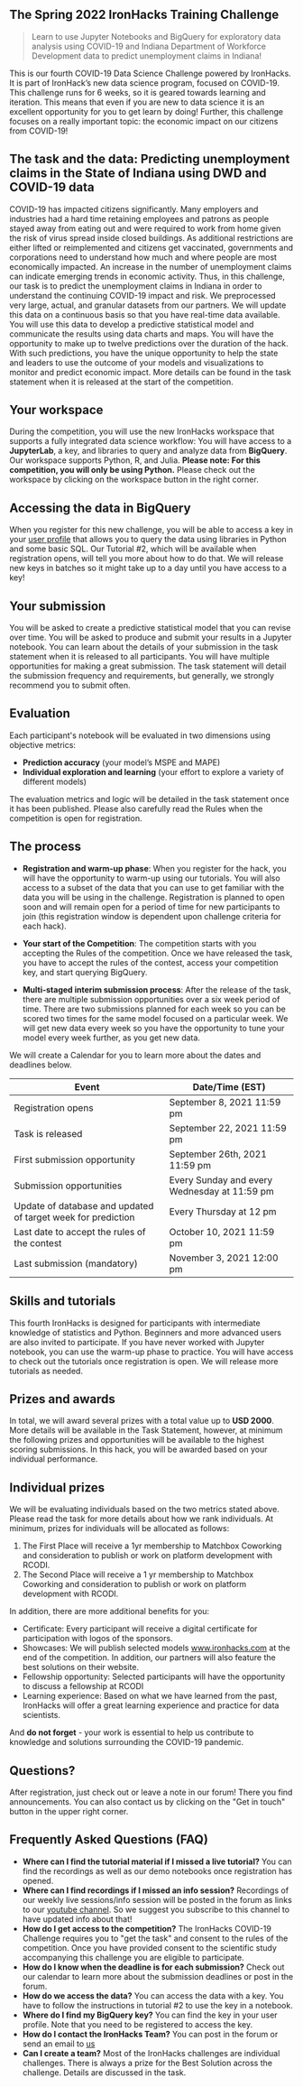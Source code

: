 ## The Spring 2022 IronHacks Training Challenge

> Learn to use Jupyter Notebooks and BigQuery for exploratory data analysis using COVID-19 and Indiana Department of Workforce Development data to predict unemployment claims in Indiana!


This is our fourth COVID-19 Data Science Challenge powered by IronHacks. It is part of IronHack’s new data science program, focused on COVID-19. This challenge runs for 6 weeks, so it is geared towards learning and iteration. This means that even if you are new to data science it is an excellent opportunity for you to get learn by doing! Further, this challenge focuses on a really important topic: the economic impact on our citizens from COVID-19! 

## The task and the data: Predicting unemployment claims in the State of Indiana using DWD and COVID-19 data

COVID-19 has impacted citizens significantly. Many employers and industries had a hard time retaining employees and patrons as people stayed away from eating out and were required to work from home given the risk of virus spread inside closed buildings. As additional restrictions are either lifted or reimplemented and citizens get vaccinated, governments and corporations need to understand how much and where people are most economically impacted.  An increase in the number of unemployment claims can indicate emerging trends in economic activity. Thus, in this challenge, our task is to predict the unemployment claims in Indiana in order to understand the continuing COVID-19 impact and risk. We preprocessed very large, actual, and granular datasets from our partners. We will update this data on a continuous basis so that you have real-time data available. You will use this data to develop a predictive statistical model and communicate the results using data charts and maps. You will have the opportunity to make up to twelve predictions over the duration of the hack. With such predictions, you have the unique opportunity to help the state and leaders to use the outcome of your models and visualizations to monitor and predict economic impact. More details can be found in the task statement when it is released at the start of the competition. 

## Your workspace

During the competition, you will use the new IronHacks workspace that supports a fully integrated data science workflow: You will have access to a **JupyterLab**, a key, and libraries to query and analyze data from **BigQuery**. Our workspace supports Python, R, and Julia. **Please note: For this competition, you will only be using Python.**  Please check out the workspace by clicking on the workspace button in the right corner.  

## Accessing the data in BigQuery
When you register for this new challenge,  you will be able to access a key in your [user profile](https://ironhacks.com/profile) that allows you to query the data using libraries in Python and some basic SQL. Our Tutorial #2, which will be available when registration opens, will tell you more about how to do that. We will release new keys in batches so it might take up to a day until you have access to a key! 

## Your submission

You will be asked to create a predictive statistical model that you can revise over time. You will be asked to produce and submit your results in a Jupyter notebook.  You can learn about the details of your submission in the task statement when it is released to all participants. You will have multiple opportunities for making a great submission. The task statement will detail the submission frequency and requirements, but generally, we strongly recommend you to submit often. 

## Evaluation

Each participant's notebook will be evaluated  in two dimensions using objective metrics: 

* **Prediction accuracy** (your model’s MSPE and MAPE)
* **Individual exploration and learning** (your effort to explore a variety of different models) 

The evaluation metrics and logic will be detailed in the task statement once it has been published. Please also carefully read the Rules when the competition is open for registration. 

## The process

* **Registration and warm-up phase**: When you register for the hack, you will have the opportunity to warm-up using our tutorials. You will also access to a subset of the data that you can use to get familiar with the data you will be using in the challenge. Registration is planned to open soon and will remain open for a period of time for new participants to join (this registration window is dependent upon challenge criteria for each hack).

* **Your start of the Competition**: The competition starts with you accepting the Rules of the competition.  Once we have released the task, you have to accept the rules of the contest, access your competition key, and start querying BigQuery.
 
 * **Multi-staged interim submission process**: After the release of the task, there are multiple submission opportunities over a six week period of time.  There are two submissions planned for each week so you can be scored two times for the same model focused on a particular week. We will get new data every week so you have the opportunity to tune your model every week further, as you get new data. 

We will create a Calendar for you to learn more about the dates and deadlines below.  

| **Event**                                    | **Date/Time (EST)**                   |
| -------------------------------------------- | -------------------------- |
| Registration opens                           | September 8, 2021 11:59 pm  |
| Task is released                             | September 22, 2021 11:59 pm  |
| First submission opportunity | September 26th, 2021 11:59 pm |
| Submission opportunities | Every Sunday and every Wednesday at 11:59 pm |
| Update of database and updated of target week for prediction | Every Thursday at 12 pm |
| Last date to accept the rules of the contest | October 10, 2021 11:59 pm |
| Last submission  (mandatory)                | November 3, 2021 12:00 pm |


## Skills and tutorials

This fourth IronHacks is designed for participants with intermediate knowledge of statistics and Python. Beginners and more advanced users are also invited to participate. If you have never worked with Jupyter notebook, you can use the warm-up phase to practice. You will have access to check out the tutorials once registration is open. We will release more tutorials as needed. 

## Prizes and awards

In total, we will award several prizes with a total value up to **USD 2000**. More details will be available in the Task Statement, however, at minimum the following prizes and opportunities will be available to the highest scoring submissions. In this hack, you will be awarded based on your individual performance.

## Individual prizes
We will be evaluating individuals based on the two metrics stated above. Please read the task for more details about how we rank individuals.  At minimum, prizes for individuals will be allocated as follows:

1. The First Place will receive a 1yr membership to Matchbox Coworking and consideration to publish or work on platform development with RCODI.
2. The Second Place will receive a 1 yr membership to Matchbox Coworking and consideration to publish or work on platform development with RCODI.

In addition, there are more additional benefits for you: 

* Certificate: Every participant will receive a digital certificate for participation with logos of the sponsors.
* Showcases: We will publish selected models www.ironhacks.com at the end of the competition. In addition, our partners will also feature the best solutions on their website.
* Fellowship opportunity: Selected participants will have the opportunity to discuss a fellowship at RCODI
* Learning experience: Based on what we have learned from the past, IronHacks will offer a great learning experience and practice for data scientists.

And **do not forget** - your work is essential to help us contribute to knowledge and solutions surrounding the COVID-19 pandemic. 

## Questions?

After registration, just check out or leave a note in our forum! There you find announcements. You can also contact us by clicking on the "Get in touch" button in the upper right corner. 


## Frequently Asked Questions (FAQ)

* **Where can I find  the tutorial material if I missed a live tutorial?**
You can find the recordings as well as our demo notebooks once registration has opened. 
* **Where can I find recordings if I missed an info session?**
Recordings of our weekly live sessions/info session will be posted in the forum as links to our [youtube channel](https://www.youtube.com/channel/UCBAB-PVEiB4YhHEDVW9WPWg). So we suggest you subscribe to this channel to have updated info about that!  
* **How do I get access to the competition?**
The IronHacks COVID-19 Challenge requires you to "get the task" and consent to the rules of the competition. Once you have provided consent to the scientific study accompanying this challenge you are eligible to participate. 
* **How do I know when the deadline is for each submission?**
Check out our calendar to learn more about the submission deadlines or post in the forum. 
* **How do we access the data?**
You can access the data with a key. You have to follow the instructions in tutorial #2 to use the key in a notebook.
* **Where do I find my BigQuery key?**
You can find the key in your user profile. Note that you need to be registered to access the key. 
* **How do I contact the IronHacks Team?**
You can post in the forum or send an email to [us](mailto:c562462b.groups.purdue.edu@amer.teams.ms)
* **Can I create a team?**
Most of the IronHacks challenges are individual challenges. There is always a prize for the Best Solution across the challenge. Details are discussed in the task. 


